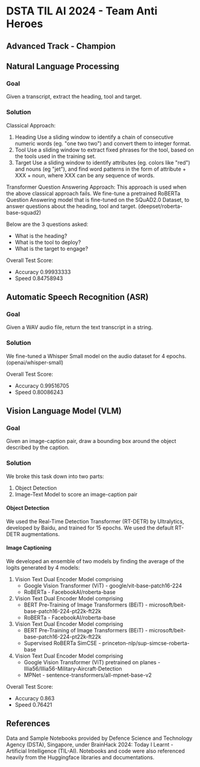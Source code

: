 # DSTA TIL AI 2024 - Team Anti Heroes
## Advanced Track - Champion


## Natural Language Processing
### Goal
Given a transcript, extract the heading, tool and target.
### Solution
Classical Approach:
1. Heading
   Use a sliding window to identify a chain of consecutive numeric words (eg. "one two two") and convert them to integer format.
2. Tool
   Use a sliding window to extract fixed phrases for the tool, based on the tools used in the training set.
3. Target
   Use a sliding window to identify attributes (eg. colors like "red") and nouns (eg "jet"), and find word patterns in the form of attribute + XXX + noun, where XXX can be any sequence of words.

Transformer Question Answering Approach:
This approach is used when the above classical approach fails. We fine-tune a pretrained RoBERTa Question Answering model that is fine-tuned on the SQuAD2.0 Dataset, to answer questions about the heading, tool and target. (deepset/roberta-base-squad2)

Below are the 3 questions asked:

- What is the heading?
- What is the tool to deploy?
- What is the target to engage?

Overall Test Score:
- Accuracy 0.99933333
- Speed 0.84758943

## Automatic Speech Recognition (ASR)
### Goal
Given a WAV audio file, return the text transcript in a string.
### Solution
We fine-tuned a Whisper Small model on the audio dataset for 4 epochs. (openai/whisper-small)

Overall Test Score:
- Accuracy 0.99516705
- Speed 0.80086243

## Vision Language Model (VLM)
### Goal
Given an image-caption pair, draw a bounding box around the object described by the caption.
### Solution
We broke this task down into two parts:
1. Object Detection
2. Image-Text Model to score an image-caption pair

#### Object Detection
We used the Real-Time Detection Transformer (RT-DETR) by Ultralytics, developed by Baidu, and trained for 15 epochs. We used the default RT-DETR augmentations.

#### Image Captioning
We developed an ensemble of two models by finding the average of the logits generated by 4 models:
1. Vision Text Dual Encoder Model comprising
   - Google Vision Transformer (ViT) - google/vit-base-patch16-224
   - RoBERTa - FacebookAI/roberta-base
2. Vision Text Dual Encoder Model comprising
   - BERT Pre-Training of Image Transformers (BEiT) - microsoft/beit-base-patch16-224-pt22k-ft22k
   - RoBERTa - FacebookAI/roberta-base
3. Vision Text Dual Encoder Model comprising
   - BERT Pre-Training of Image Transformers (BEiT) - microsoft/beit-base-patch16-224-pt22k-ft22k
   - Supervised RoBERTa SimCSE - princeton-nlp/sup-simcse-roberta-base
4. Vision Text Dual Encoder Model comprising
   - Google Vision Transformer (ViT) pretrained on planes - Illia56/Illia56-Military-Aircraft-Detection
   - MPNet - sentence-transformers/all-mpnet-base-v2

Overall Test Score:
- Accuracy 0.863
- Speed 0.76421

## References
Data and Sample Notebooks provided by Defence Science and Technology Agency (DSTA), Singapore, under BrainHack 2024: Today I Learnt - Artificial Intelligence (TIL-AI). 
Notebooks and code were also referenced heavily from the Huggingface libraries and documentations.
